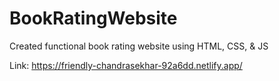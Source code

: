 # BookRatingWebsite

Created functional book rating website using HTML, CSS, &amp; JS

Link:
https://friendly-chandrasekhar-92a6dd.netlify.app/
